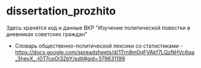 # dissertation_prozhito

Здесь хранятся код и данные ВКР "Изучение политической повестки в дневниках советских граждан"
* Словарь общественно-политической лексики со статистиками - https://docs.google.com/spreadsheets/d/1Trn8m0qFVAkf7LQzNHVc6qa_3hevX_-l0T7cpOj32bY/edit#gid=379631199
